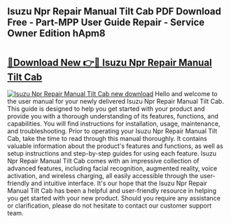 ## Isuzu Npr Repair Manual Tilt Cab PDF Download Free - Part-MPP User Guide Repair - Service Owner Edition hApm8

# <h2><a href="http://bc52941.oget.top/?id=Isuzu+Npr+Repair+Manual+Tilt+Cab">🔗Download New 👉🔴 Isuzu Npr Repair Manual Tilt Cab</a></h2>

[![Isuzu Npr Repair Manual Tilt Cab new download](https://i.imgur.com/5g1atiW.png)](http://bc52941.oget.top/?id=Isuzu+Npr+Repair+Manual+Tilt+Cab)
Hello and welcome to the user manual for your newly delivered Isuzu Npr Repair Manual Tilt Cab. This guide is designed to help you get started with your product and provide you with a thorough understanding of its features, functions, and capabilities. You will find instructions for installation, usage, maintenance, and troubleshooting. Prior to operating your Isuzu Npr Repair Manual Tilt Cab, take the time to read through this manual thoroughly. It contains valuable information about the product's features and functions, as well as setup instructions and step-by-step guides for using each feature. Isuzu Npr Repair Manual Tilt Cab comes with an impressive collection of advanced features, including facial recognition, augmented reality, voice activation, and wireless charging, all easily accessible through the user-friendly and intuitive interface. It's our hope that the Isuzu Npr Repair Manual Tilt Cab has been a helpful and user-friendly resource in helping you get started with your new product. Should you require any assistance or clarification, please do not hesitate to contact our customer support team.
